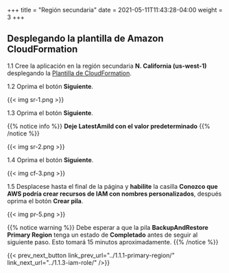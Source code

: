 +++
title = "Región secundaria"
date =  2021-05-11T11:43:28-04:00
weight = 3
+++

## Desplegando la plantilla de Amazon CloudFormation

1.1 Cree la aplicación en la región secundaria **N. California (us-west-1)** desplegando la [Plantilla de CloudFormation](https://console.aws.amazon.com/cloudformation/home?region=us-west-1#/stacks/create/template?stackName=backupandrestore-secondary&templateURL=https://ee-assets-prod-us-east-1.s3.amazonaws.com/modules/7ebe40ac15b94a1e815828a877bde9b3/v10/BackupAndRestoreDB.yaml).

1.2 Oprima el botón **Siguiente**.

{{< img sr-1.png >}}

1.3 Oprima el botón **Siguiente**.

{{% notice info %}}
**Deje LatestAmiId con el valor predeterminado**
{{% /notice %}}

{{< img sr-2.png >}}

1.4 Oprima el botón **Siguiente**.

{{< img cf-3.png >}}

1.5 Desplacese hasta el final de la página y **habilite** la casilla **Conozco que AWS podría crear recursos de IAM con nombres personalizados**, después oprima el botón **Crear pila**.

{{< img pr-5.png >}}

{{% notice warning %}}
Debe esperar a que la pila **BackupAndRestore Primary Region** tenga un estado de **Completado** antes de seguir al siguiente paso. Esto tomará 15 minutos aproximadamente.
{{% /notice %}}

{{< prev_next_button link_prev_url="../1.1.1-primary-region/" link_next_url="../1.1.3-iam-role/" />}}